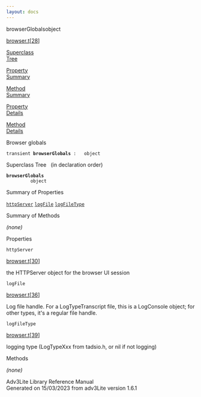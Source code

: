 ```yaml
---
layout: docs
---
```

<span class="title">browserGlobals</span><span class="type">object</span>

[browser.t](../file/browser.t.html)\[[28](../source/browser.t.html#28)\]

[Superclass  
Tree](#_SuperClassTree_)

[Property  
Summary](#_PropSummary_)

[Method  
Summary](#_MethodSummary_)

[Property  
Details](#_Properties_)

[Method  
Details](#_Methods_)



Browser globals

`transient `**`browserGlobals`**` :   object`



<span id="_SuperClassTree_"></span>



<span class="hdln">Superclass Tree</span>   (in declaration order)



**`browserGlobals`**  
`         object`  
<span id="_PropSummary_"></span>



<span class="hdln">Summary of Properties</span>  



[`httpServer`](#httpServer) [`logFile`](#logFile) [`logFileType`](#logFileType)

<span id="_MethodSummary_"></span>



<span class="hdln">Summary of Methods</span>  





*(none)* <span id="_Properties_"></span>



<span class="hdln">Properties</span>  



<span id="httpServer"></span>

`httpServer`

[browser.t](../file/browser.t.html)\[[30](../source/browser.t.html#30)\]



the HTTPServer object for the browser UI session



<span id="logFile"></span>

`logFile`

[browser.t](../file/browser.t.html)\[[36](../source/browser.t.html#36)\]



Log file handle. For a LogTypeTranscript file, this is a LogConsole
object; for other types, it's a regular file handle.



<span id="logFileType"></span>

`logFileType`

[browser.t](../file/browser.t.html)\[[39](../source/browser.t.html#39)\]



logging type (LogTypeXxx from tadsio.h, or nil if not logging)



<span id="_Methods_"></span>



<span class="hdln">Methods</span>  



*(none)*



Adv3Lite Library Reference Manual  
Generated on 15/03/2023 from adv3Lite version 1.6.1


